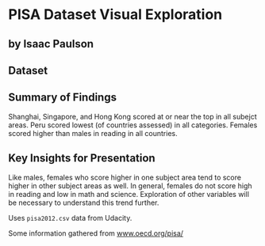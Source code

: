 # PISA Dataset Visual Exploration
## by Isaac Paulson


## Dataset




## Summary of Findings

Shanghai, Singapore, and Hong Kong scored at or near the top in all subejct areas. Peru scored lowest (of countries assessed) in all categories. Females scored higher than males in reading in all countries.


## Key Insights for Presentation

Like males, females who score higher in one subject area tend to score higher in other subject areas as well. In general, females do not score high in reading and low in math and science. Exploration of other variables will be necessary to understand this trend further.

Uses `pisa2012.csv` data from Udacity.

Some information gathered from www.oecd.org/pisa/